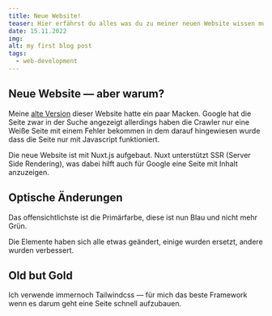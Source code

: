 ```yaml
---
title: Neue Website!
teaser: Hier erfährst du alles was du zu meiner neuen Website wissen musst!
date: 15.11.2022
img: 
alt: my first blog post
tags: 
  - web-development
---
```



## Neue Website &mdash; aber warum?
Meine [alte Version](https://old.janikrabenstein.de) dieser Website hatte ein paar Macken.
Google hat die Seite zwar in der Suche angezeigt allerdings haben die Crawler nur eine Weiße Seite mit einem Fehler bekommen in dem darauf hingewiesen wurde dass die Seite nur mit Javascript funktioniert.

Die neue Website ist mit Nuxt.js aufgebaut. Nuxt unterstützt SSR (Server Side Rendering), was dabei hilft auch für Google eine Seite mit Inhalt anzuzeigen.

## Optische Änderungen
Das offensichtlichste ist die Primärfarbe, diese ist nun Blau und nicht mehr Grün.

Die Elemente haben sich alle etwas geändert, einige wurden ersetzt, andere wurden verbessert.

## Old but Gold
Ich verwende immernoch Tailwindcss &mdash; für mich das beste Framework wenn es darum geht eine Seite schnell aufzubauen.
